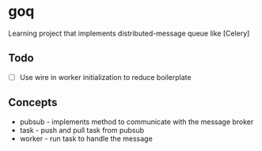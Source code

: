 # goq
Learning project that implements distributed-message queue like [Celery]

## Todo
- [ ] Use wire in worker initialization to reduce boilerplate

## Concepts

- pubsub - implements method to communicate with the message broker
- task - push and pull task from pubsub
- worker - run task to handle the message
